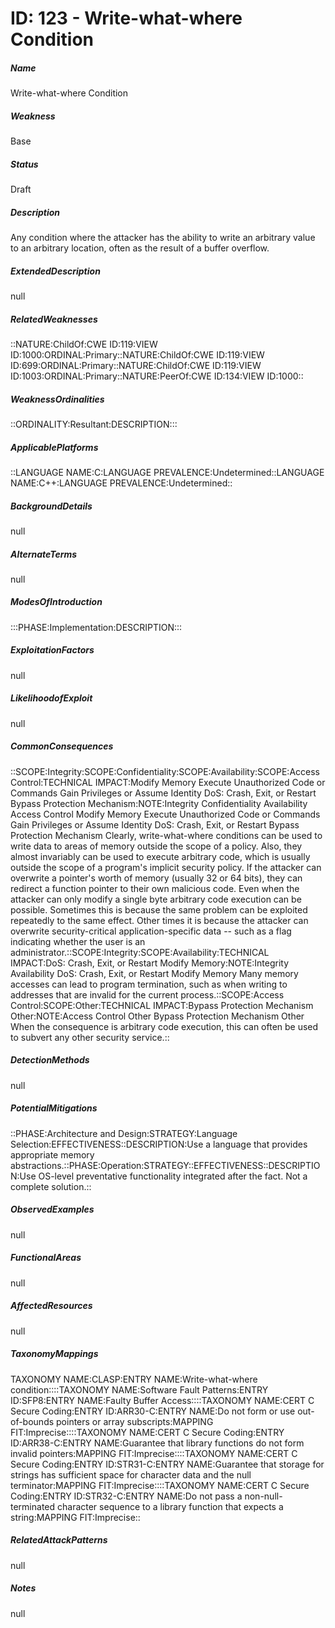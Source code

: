 # ID: 123 - Write-what-where Condition
<h5>Name</h5>Write-what-where Condition
<h5>Weakness</h5>Base
<h5>Status</h5>Draft
<h5>Description</h5>Any condition where the attacker has the ability to write an arbitrary value to an arbitrary location, often as the result of a buffer overflow.
<h5>ExtendedDescription</h5>null
<h5>RelatedWeaknesses</h5>::NATURE:ChildOf:CWE ID:119:VIEW ID:1000:ORDINAL:Primary::NATURE:ChildOf:CWE ID:119:VIEW ID:699:ORDINAL:Primary::NATURE:ChildOf:CWE ID:119:VIEW ID:1003:ORDINAL:Primary::NATURE:PeerOf:CWE ID:134:VIEW ID:1000::
<h5>WeaknessOrdinalities</h5>::ORDINALITY:Resultant:DESCRIPTION:::
<h5>ApplicablePlatforms</h5>::LANGUAGE NAME:C:LANGUAGE PREVALENCE:Undetermined::LANGUAGE NAME:C++:LANGUAGE PREVALENCE:Undetermined::
<h5>BackgroundDetails</h5>null
<h5>AlternateTerms</h5>null
<h5>ModesOfIntroduction</h5>:::PHASE:Implementation:DESCRIPTION:::
<h5>ExploitationFactors</h5>null
<h5>LikelihoodofExploit</h5>null
<h5>CommonConsequences</h5>::SCOPE:Integrity:SCOPE:Confidentiality:SCOPE:Availability:SCOPE:Access Control:TECHNICAL IMPACT:Modify Memory Execute Unauthorized Code or Commands Gain Privileges or Assume Identity DoS: Crash, Exit, or Restart Bypass Protection Mechanism:NOTE:Integrity Confidentiality Availability Access Control Modify Memory Execute Unauthorized Code or Commands Gain Privileges or Assume Identity DoS: Crash, Exit, or Restart Bypass Protection Mechanism Clearly, write-what-where conditions can be used to write data to areas of memory outside the scope of a policy. Also, they almost invariably can be used to execute arbitrary code, which is usually outside the scope of a program's implicit security policy. If the attacker can overwrite a pointer's worth of memory (usually 32 or 64 bits), they can redirect a function pointer to their own malicious code. Even when the attacker can only modify a single byte arbitrary code execution can be possible. Sometimes this is because the same problem can be exploited repeatedly to the same effect. Other times it is because the attacker can overwrite security-critical application-specific data -- such as a flag indicating whether the user is an administrator.::SCOPE:Integrity:SCOPE:Availability:TECHNICAL IMPACT:DoS: Crash, Exit, or Restart Modify Memory:NOTE:Integrity Availability DoS: Crash, Exit, or Restart Modify Memory Many memory accesses can lead to program termination, such as when writing to addresses that are invalid for the current process.::SCOPE:Access Control:SCOPE:Other:TECHNICAL IMPACT:Bypass Protection Mechanism Other:NOTE:Access Control Other Bypass Protection Mechanism Other When the consequence is arbitrary code execution, this can often be used to subvert any other security service.::
<h5>DetectionMethods</h5>null
<h5>PotentialMitigations</h5>::PHASE:Architecture and Design:STRATEGY:Language Selection:EFFECTIVENESS::DESCRIPTION:Use a language that provides appropriate memory abstractions.::PHASE:Operation:STRATEGY::EFFECTIVENESS::DESCRIPTION:Use OS-level preventative functionality integrated after the fact. Not a complete solution.::
<h5>ObservedExamples</h5>null
<h5>FunctionalAreas</h5>null
<h5>AffectedResources</h5>null
<h5>TaxonomyMappings</h5>TAXONOMY NAME:CLASP:ENTRY NAME:Write-what-where condition::::TAXONOMY NAME:Software Fault Patterns:ENTRY ID:SFP8:ENTRY NAME:Faulty Buffer Access::::TAXONOMY NAME:CERT C Secure Coding:ENTRY ID:ARR30-C:ENTRY NAME:Do not form or use out-of-bounds pointers or array subscripts:MAPPING FIT:Imprecise::::TAXONOMY NAME:CERT C Secure Coding:ENTRY ID:ARR38-C:ENTRY NAME:Guarantee that library functions do not form invalid pointers:MAPPING FIT:Imprecise::::TAXONOMY NAME:CERT C Secure Coding:ENTRY ID:STR31-C:ENTRY NAME:Guarantee that storage for strings has sufficient space for character data and the null terminator:MAPPING FIT:Imprecise::::TAXONOMY NAME:CERT C Secure Coding:ENTRY ID:STR32-C:ENTRY NAME:Do not pass a non-null-terminated character sequence to a library function that expects a string:MAPPING FIT:Imprecise::
<h5>RelatedAttackPatterns</h5>null
<h5>Notes</h5>null


